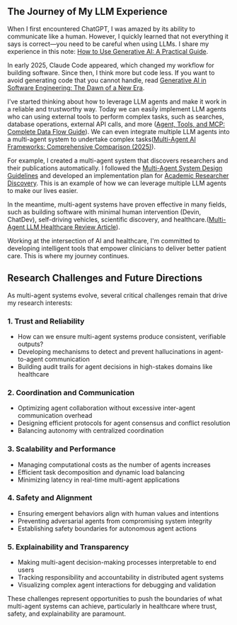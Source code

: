
## The Journey of My LLM Experience

When I first encountered ChatGPT, I was amazed by its ability to communicate like a human. However, I quickly learned that not everything it says is correct—you need to be careful when using LLMs. I share my experience in this note: [How to Use Generative AI: A Practical Guide](effective_ai_prompting_guide.md).

In early 2025, Claude Code appeared, which changed my workflow for building software. Since then, I think more but code less. If you want to avoid generating code that you cannot handle, read [Generative AI in Software Engineering: The Dawn of a New Era](generative_ai_in_software_engineering.md).

I've started thinking about how to leverage LLM agents and make it work in a reliable and trustworthy way. Today we can easily implement LLM agents who can using external tools to perform complex tasks, such as searches, database operations, external API calls, and more ([Agent, Tools, and MCP: Complete Data Flow Guide](agent_tools_dataflow.md)). We can even integrate multiple LLM agents into a multi-agent system to undertake complex tasks([Multi-Agent AI Frameworks: Comprehensive Comparison (2025)](multi_agent_frameworks_comparison.md)).

For example, I created a multi-agent system that discovers researchers and their publications automatically. I followed the [Multi-Agent System Design Guidelines](multi_agent_system_design_guidelines.md) and developed an implementation plan for [Academic Researcher Discovery](academic_researcher_discovery_plan.md). This is an example of how we can leverage multiple LLM agents to make our lives easier.



In the meantime, multi-agent systems have proven effective in many fields, such as building software with minimal human intervention (Devin, ChatDev), self-driving vehicles, scientific discovery, and healthcare.([Multi-Agent LLM Healthcare Review Article](Multi-Agent_LLM_Healthcare_Review_Article.md)).

Working at the intersection of AI and healthcare, I'm committed to developing intelligent tools that empower clinicians to deliver better patient care. This is where my journey continues.

## Research Challenges and Future Directions

As multi-agent systems evolve, several critical challenges remain that drive my research interests:

### 1. Trust and Reliability
- How can we ensure multi-agent systems produce consistent, verifiable outputs?
- Developing mechanisms to detect and prevent hallucinations in agent-to-agent communication
- Building audit trails for agent decisions in high-stakes domains like healthcare

### 2. Coordination and Communication
- Optimizing agent collaboration without excessive inter-agent communication overhead
- Designing efficient protocols for agent consensus and conflict resolution
- Balancing autonomy with centralized coordination

### 3. Scalability and Performance
- Managing computational costs as the number of agents increases
- Efficient task decomposition and dynamic load balancing
- Minimizing latency in real-time multi-agent applications

### 4. Safety and Alignment
- Ensuring emergent behaviors align with human values and intentions
- Preventing adversarial agents from compromising system integrity
- Establishing safety boundaries for autonomous agent actions

### 5. Explainability and Transparency
- Making multi-agent decision-making processes interpretable to end users
- Tracking responsibility and accountability in distributed agent systems
- Visualizing complex agent interactions for debugging and validation


These challenges represent opportunities to push the boundaries of what multi-agent systems can achieve, particularly in healthcare where trust, safety, and explainability are paramount.

